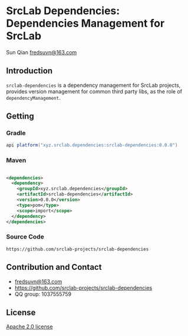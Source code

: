 # SrcLab Dependencies: Dependencies Management for SrcLab

<span id="author" class="author">Sun Qian</span>
<span id="email" class="email"><fredsuvn@163.com></span>

## Introduction

`srclab-dependencies` is a dependency management for SrcLab projects, provides version management for common third party
libs, as the role of `dependencyManagement`.

## Getting

### Gradle

```groovy
api platform("xyz.srclab.dependencies:srclab-dependencies:0.0.0")
```

### Maven

```xml

<dependencies>
  <dependency>
    <groupId>xyz.srclab.dependencies</groupId>
    <artifactId>srclab-dependencies</artifactId>
    <version>0.0.0</version>
    <type>pom</type>
    <scope>import</scope>
  </dependency>
</dependencies>
```

### Source Code

```
https://github.com/srclab-projects/srclab-dependencies
```

## Contribution and Contact

* fredsuvn@163.com
* https://github.com/srclab-projects/srclab-dependencies
* QQ group: 1037555759

## License

[Apache 2.0 license][license]

[license]: https://www.apache.org/licenses/LICENSE-2.0.html